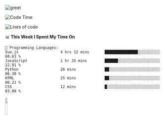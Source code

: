 ![greet](https://user-images.githubusercontent.com/44234583/146624354-9d461392-3676-4e7a-b12f-debc7319f53b.gif) 


<!--START_SECTION:waka-->
![Code Time](http://img.shields.io/badge/Code%20Time-570%20hrs%2039%20mins-blue)

![Lines of code](https://img.shields.io/badge/From%20Hello%20World%20I%27ve%20Written-3.9%20million%20lines%20of%20code-blue)

📊 **This Week I Spent My Time On** 

```text
💬 Programming Languages: 
Vue.js                   4 hrs 12 mins       ███████████████░░░░░░░░░░   60.63 % 
JavaScript               1 hr 35 mins        ██████░░░░░░░░░░░░░░░░░░░   22.91 % 
Python                   26 mins             ██░░░░░░░░░░░░░░░░░░░░░░░   06.30 % 
HTML                     25 mins             ██░░░░░░░░░░░░░░░░░░░░░░░   06.21 % 
CSS                      12 mins             █░░░░░░░░░░░░░░░░░░░░░░░░   03.08 % 
```


<!--END_SECTION:waka-->
<img src="https://user-images.githubusercontent.com/44234583/191059235-95ebfce1-7fc7-4eee-baff-214d902e7c18.gif" width="12%"/>
